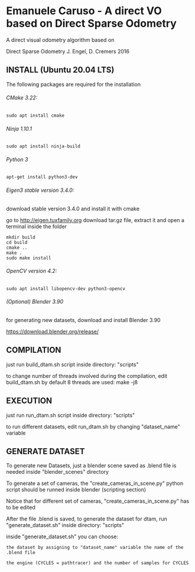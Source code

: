 # Emanuele Caruso - A direct VO based on Direct Sparse Odometry

A direct visual odometry algorithm based on

Direct Sparse Odometry
J. Engel, D. Cremers
2016 

## INSTALL  (Ubuntu 20.04 LTS)

The following packages are required for the installation

###### CMake 3.22:
    
```
sudo apt install cmake
```

###### Ninja 1.10.1

```
sudo apt install ninja-build
```

###### Python 3

```
apt-get install python3-dev
```

###### Eigen3 stable version 3.4.0:

download stable version 3.4.0 and install it with cmake

go to http://eigen.tuxfamily.org
download tar.gz file, extract it and open a terminal inside the folder


```
mkdir build
cd build
cmake ..
make .
sudo make install
```


###### OpenCV version 4.2:

```
sudo apt install libopencv-dev python3-opencv
```

###### (Optional) Blender 3.90

for generating new datasets, download and install Blender 3.90

https://download.blender.org/release/


## COMPILATION

just run build_dtam.sh script inside directory: "scripts"

to change number of threads involved during the compilation, edit build_dtam.sh
by default 8 threads are used: make -j8


## EXECUTION


just run run_dtam.sh script inside directory: "scripts"

to run different datasets, edit run_dtam.sh by changing "dataset_name" variable


## GENERATE DATASET


To generate new Datasets, just a blender scene saved as .blend file is needed inside "blender_scenes" directory

To generate a set of cameras, the "create_cameras_in_scene.py" python script should be runned inside blender (scripting section)

Notice that for different set of cameras, "create_cameras_in_scene.py" has to be edited

After the file .blend is saved, to generate the dataset for dtam, run "generate_dataset.sh" inside directory: "scripts"

inside "generate_dataset.sh" you can choose:

    the dataset by assigning to "dataset_name" variable the name of the .blend file

    the engine (CYCLES = pathtracer) and the number of samples for CYCLES
